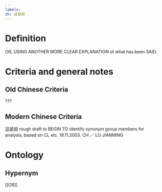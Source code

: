 ```yaml
---
labels: 
zh: 這是說
---
```


# Definition
OR, USING ANOTHER MORE CLEAR EXPLANATION of what has been SAID.
# Criteria and general notes
## Old Chinese Criteria
???
## Modern Chinese Criteria
這是說
rough draft to BEGIN TO identify synonym group members for analysis, based on CL etc. 18.11.2003. CH ／ LU JIANMING
# Ontology

## Hypernym
[[OR]]